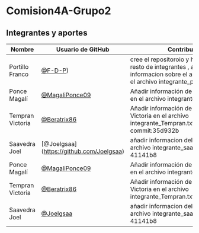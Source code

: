 # Comision4A-Grupo2

## Integrantes y aportes

| Nombre           |                  Usuario de GitHub                   |               Contribución                       |
|------------------|------------------------------------------------------|--------------------------------------------------|
| Portillo Franco  | [@F-D-P](https://github.com/F-D-P))      | cree el repositoroio y hice los merge del resto de integrantes , ademas de añadir informacion sobre el alumno Franco en el archivo integrante_portillo.txt                                                |
| Ponce Magalí     | [@MagaliPonce09](https://github.com/MagaliPonce09)   |Añadir información de la alumna Magali en el archivo integrante_Ponce.txt  |
| Tempran Victoria | [@Beratrix86](https://github.com/Beratrix86)         |Añadir información de la alumna Victoria en el archivo integrante_Tempran.txt commit:35d932b|
| Saavedra Joel    | [@Joelgsaa] (https://github.com/Joelgsaa)            | añadir informacion del alumno joel en el archivo integrante_saavedra.txt commit: 41141b8|
| Ponce Magalí     | [@MagaliPonce09](https://github.com/MagaliPonce09)   |    Añadir información de la alumna Magali en el archivo integrante_Ponce.txt                                          |
| Tempran Victoria | [@Beratrix86](https://github.com/Beratrix86)        |Añadir información de la alumna Victoria en el archivo integrante_Tempran.txtcommit:35d932b|
| Saavedra Joel    | [@Joelgsaa](https://github.com/Joelgsaa)            | añadir informacion del alumno joel en el archivo integrante_saavedra.txt commit: 41141b8|
